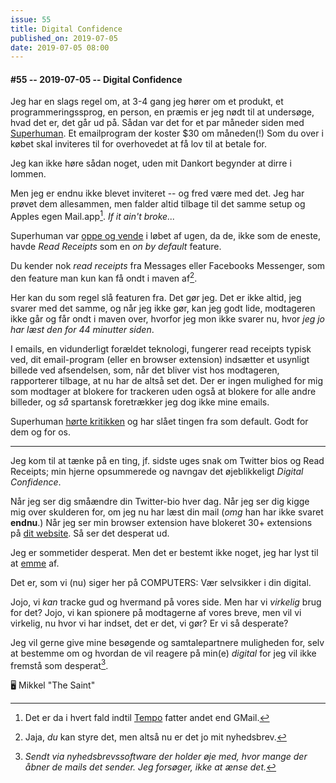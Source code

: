 ```yaml
---
issue: 55
title: Digital Confidence
published_on: 2019-07-05
date: 2019-07-05 08:00
---
```


#### #55 -- 2019-07-05 -- Digital Confidence

Jeg har en slags regel om, at 3-4 gang jeg hører om et produkt, et programmeringssprog, en person, en præmis er jeg nødt til at undersøge, hvad det er, det går ud på. Sådan var det for et par måneder siden med [Superhuman][]. Et emailprogram der koster $30 om måneden(!) Som du over i købet skal inviteres til for overhovedet at få lov til at betale for.

Jeg kan ikke høre sådan noget, uden mit Dankort begynder at dirre i lommen.

Men jeg er endnu ikke blevet inviteret -- og fred være med det. Jeg har prøvet dem allesammen, men falder altid tilbage til det samme setup og Apples egen Mail.app[^tempo]. _If it ain't broke..._

Superhuman var [oppe og vende][superhuman-read-receipts] i løbet af ugen, da de, ikke som de eneste, havde _Read Receipts_ som en _on by default_ feature.

Du kender nok _read receipts_ fra Messages eller Facebooks Messenger, som den feature man kun kan få ondt i maven af[^maven].

Her kan du som regel slå featuren fra. Det gør jeg. Det er ikke altid, jeg svarer med det samme, og når jeg ikke gør, kan jeg godt lide, modtageren ikke går og får ondt i maven over, hvorfor jeg mon ikke svarer nu, hvor _jeg jo har læst den for 44 minutter siden_.

I emails, en vidunderligt forældet teknologi, fungerer read receipts typisk ved, dit email-program (eller en browser extension) indsætter et usynligt billede ved afsendelsen, som, når det bliver vist hos modtageren, rapporterer tilbage, at nu har de altså set det. Der er ingen mulighed for mig som modtager at blokere for trackeren uden også at blokere for alle andre billeder, og *så* spartansk foretrækker jeg dog ikke mine emails.

Superhuman [hørte kritikken][superhuman-svar] og har slået tingen fra som default. Godt for dem og for os.

---

Jeg kom til at tænke på en ting, jf. sidste uges snak om Twitter bios og Read Receipts; min hjerne opsummerede og navngav det øjeblikkeligt _Digital Confidence_.

Når jeg ser dig småændre din Twitter-bio hver dag. Når jeg ser dig kigge mig over skulderen for, om jeg nu har læst din mail (_omg_ han har ikke svaret **endnu**.) Når jeg ser min browser extension have blokeret 30+ extensions på [dit website][ny-times]. Så ser det desperat ud.

Jeg er sommetider desperat. Men det er bestemt ikke noget, jeg har lyst til at [emme][] af.

Det er, som vi (nu) siger her på COMPUTERS: Vær selvsikker i din digital.

Jojo, vi _kan_ tracke gud og hvermand på vores side. Men har vi _virkelig_ brug for det? Jojo, vi kan spionere på modtagerne af vores breve, men vil vi virkelig, nu hvor vi har indset, det er det, vi gør? Er vi så desperate?

Jeg vil gerne give mine besøgende og samtalepartnere muligheden for, selv at bestemme om og hvordan de vil reagere på min(e) _digital_ for jeg vil ikke fremstå som desperat[^kompromis].

🖥 Mikkel "The Saint"

[^tempo]: Det er da i hvert fald indtil [Tempo][] fatter andet end GMail.
[^maven]: Jaja, _du_ kan styre det, men altså nu er det jo mit nyhedsbrev.
[^kompromis]: _Sendt via nyhedsbrevssoftware der holder øje med, hvor mange der åbner de mails det sender. Jeg forsøger, ikke at ænse det._

[superhuman]: https://superhuman.com
[superhuman-svar]: https://blog.superhuman.com/read-statuses-bdf0cc34b6a5
[superhuman-read-receipts]: https://twitter.com/mikeindustries/status/1146092247437340672
[ny-times]: https://twitter.com/antoniogm/status/1146492837447393282
[emme]: https://twitter.com/emme
[tempo]: https://www.yourtempo.co/
